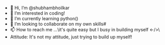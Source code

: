 - 👋 Hi, I’m @shubhambhoilkar
- 👀 I’m interested in coding!
- 🌱 I’m currently learning python()
- 💞️ I’m looking to collaborate on my own skills#
- 📫 How to reach me ...\\it's quite easy but I busy in building myself <-/>\\
- Attitude: It's not my attitude, just trying to build up myself!

<!---
shubhambhoilkar/shubhambhoilkar is a ✨ special ✨ repository because its `README.md` (this file) appears on your GitHub profile.
You can click the Preview link to take a look at your changes.
--->
